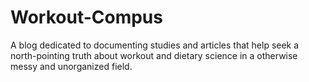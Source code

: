 # Workout-Compus
A blog dedicated to documenting studies and articles that help seek a north-pointing truth about workout and dietary science in a otherwise messy and unorganized field. 
